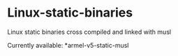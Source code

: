 # Linux-static-binaries
Linux static binaries cross compiled and linked with musl

Currently available:
*armel-v5-static-musl


